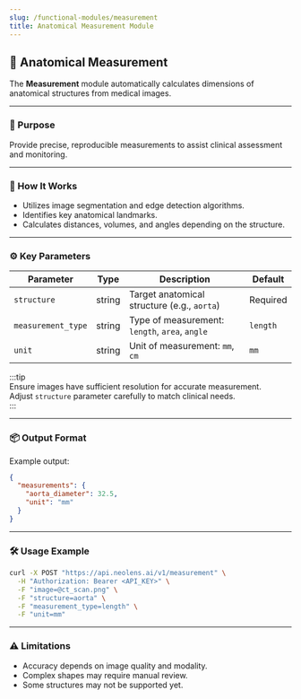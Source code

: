 ```yaml
---
slug: /functional-modules/measurement
title: Anatomical Measurement Module
---
```


## 📏 Anatomical Measurement

The **Measurement** module automatically calculates dimensions of anatomical structures from medical images.

---

### 🎯 Purpose

Provide precise, reproducible measurements to assist clinical assessment and monitoring.

---

### 🧠 How It Works

- Utilizes image segmentation and edge detection algorithms.
- Identifies key anatomical landmarks.
- Calculates distances, volumes, and angles depending on the structure.

---

### ⚙️ Key Parameters

| Parameter          | Type    | Description                                   | Default   |
|--------------------|---------|-----------------------------------------------|-----------|
| `structure`        | string  | Target anatomical structure (e.g., `aorta`)   | Required  |
| `measurement_type` | string  | Type of measurement: `length`, `area`, `angle`| `length`  |
| `unit`             | string  | Unit of measurement: `mm`, `cm`               | `mm`      |

:::tip  
Ensure images have sufficient resolution for accurate measurement.  
Adjust `structure` parameter carefully to match clinical needs.  
:::

---

### 📦 Output Format

Example output:

```json
{
  "measurements": {
    "aorta_diameter": 32.5,
    "unit": "mm"
  }
}
```

---

### 🛠️ Usage Example

```bash
curl -X POST "https://api.neolens.ai/v1/measurement" \
  -H "Authorization: Bearer <API_KEY>" \
  -F "image=@ct_scan.png" \
  -F "structure=aorta" \
  -F "measurement_type=length" \
  -F "unit=mm"
```

---

### ⚠️ Limitations

- Accuracy depends on image quality and modality.
- Complex shapes may require manual review.
- Some structures may not be supported yet.
